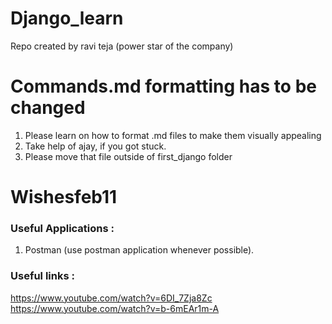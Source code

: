 # Django_learn

Repo created by ravi teja (power star of the company)

# Commands.md formatting has to be changed

1. Please learn on how to format .md files to make them visually appealing
2. Take help of ajay, if you got stuck.
3. Please move that file outside of first_django folder
# Wishesfeb11

### Useful Applications :


1. Postman (use postman application whenever possible).

### Useful links : 
https://www.youtube.com/watch?v=6DI_7Zja8Zc
https://www.youtube.com/watch?v=b-6mEAr1m-A

